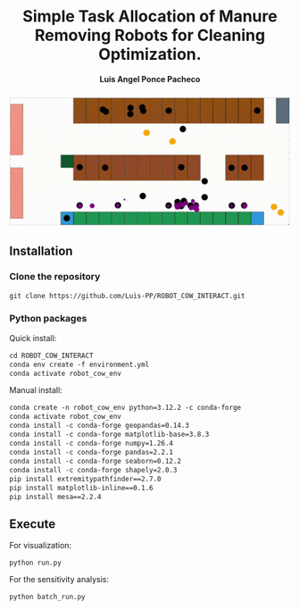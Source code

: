 <p align="center">
  <h1 align="center">Simple Task Allocation of Manure
Removing Robots for Cleaning
Optimization.</h1>
  <p align="center">
    <strong>Luis Angel Ponce Pacheco</strong>
  </p>
</p>



<h3 align="center">

  ![](robot_helping.gif)

</h3>



## Installation


### Clone the repository

```
git clone https://github.com/Luis-PP/ROBOT_COW_INTERACT.git
```

### Python packages

Quick install:
```
cd ROBOT_COW_INTERACT
conda env create -f environment.yml
conda activate robot_cow_env
```
Manual install:
```
conda create -n robot_cow_env python=3.12.2 -c conda-forge
conda activate robot_cow_env
conda install -c conda-forge geopandas=0.14.3
conda install -c conda-forge matplotlib-base=3.8.3
conda install -c conda-forge numpy=1.26.4
conda install -c conda-forge pandas=2.2.1
conda install -c conda-forge seaborn=0.12.2
conda install -c conda-forge shapely=2.0.3
pip install extremitypathfinder==2.7.0
pip install matplotlib-inline==0.1.6
pip install mesa==2.2.4
```



## Execute

For visualization:
```
python run.py
```

For the sensitivity analysis:
```
python batch_run.py
```